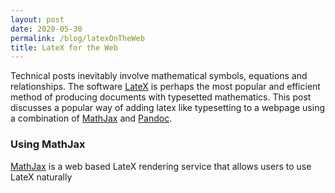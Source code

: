 ```yaml
---
layout: post
date: 2020-05-30 
permalink: /blog/latexOnTheWeb
title: LateX for the Web
---
```

Technical posts inevitably involve mathematical symbols, equations and relationships. The software [LateX](https://www.latex-project.org/about/) is perhaps the most popular and efficient method of producing documents with typesetted mathematics. This post discusses a popular way of adding latex like typesetting to a webpage using a combination of [MathJax](https://www.mathjax.org/#gettingstarted) and [Pandoc](https://pandoc.org/).

### **Using MathJax**
[MathJax](http://docs.mathjax.org/en/latest/basic/mathjax.html) is a web based LateX rendering service that allows users to use LateX naturally  
